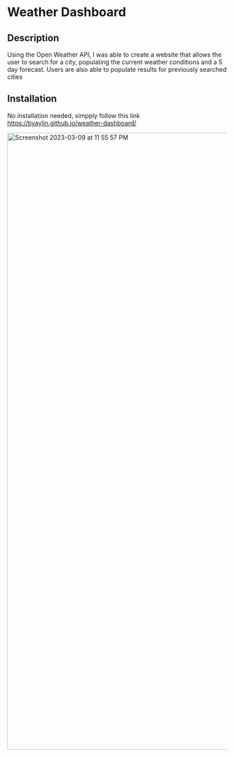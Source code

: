 # Weather Dashboard

## Description
Using the Open Weather API, I was  able to create a website that allows the user to search for a city, populating the current weather conditions and a 5 day forecast. Users are also able to populate results for previously searched cities

## Installation 
No installation needed, simpply follow this link https://byaylin.github.io/weather-dashboard/ 

<img width="1415" alt="Screenshot 2023-03-09 at 11 55 57 PM" src="https://user-images.githubusercontent.com/117704967/224256864-5450c5bf-b275-401e-88cd-7cfd7f3643e2.png">
